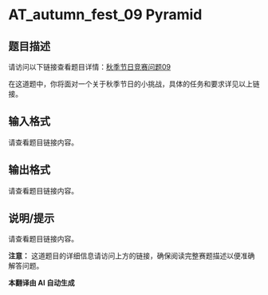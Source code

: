 # AT_autumn_fest_09 Pyramid

## 题目描述

请访问以下链接查看题目详情：[秋季节日竞赛问题09](https://atcoder.jp/contests/autumn_fest/tasks/autumn_fest_09) 

在这道题中，你将面对一个关于秋季节日的小挑战，具体的任务和要求详见以上链接。

## 输入格式

请查看题目链接内容。

## 输出格式

请查看题目链接内容。

## 说明/提示

请查看题目链接内容。

**注意：** 这道题目的详细信息请访问上方的链接，确保阅读完整赛题描述以便准确解答问题。

 **本翻译由 AI 自动生成**